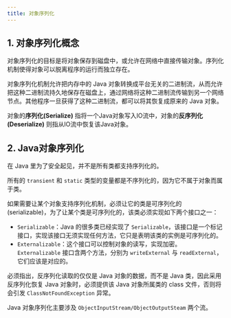 ```yaml
---
title: 对象序列化
---
```


## 1. 对象序列化概念

对象序列化的目标是将对象保存到磁盘中，或允许在网络中直接传输对象。序列化机制使得对象可以脱离程序的运行而独立存在。

对象序列化机制允许把内存中的 Java 对象转换成平台无关的二进制流，从而允许把这种二进制流持久地保存在磁盘上，通过网络将这种二进制流传输到另一个网络节点。其他程序一旦获得了这种二进制流，都可以将其恢复成原来的 Java 对象。

对象的**序列化(Serialize)** 指将一个Java对象写入IO流中，对象的**反序列化(Deserialize)** 则指从IO流中恢复该Java对象。

## 2. Java对象序列化

在 Java 里为了安全起见，并不是所有类都支持序列化的。

所有的 `transient` 和 `static` 类型的变量都是不序列化的，因为它不属于对象而属于类。

如果需要让某个对象支持序列化机制，必须让它的类是可序列化的(serializable)，为了让某个类是可序列化的，该类必须实现如下两个接口之一：

- `Serializable`：Java 的很多类已经实现了 `Serializable`，该接口是一个标记接口，实现该接口无须实现任何方法，它只是表明该类的实例是可序列化的。
- `Externalizable`：这个接口可以控制对象的读写，实现加密。`Externalizable` 接口含两个方法，分别为 `writeExternal` 与 `readExternal`，它们应该是对应的。

必须指出，反序列化读取的仅仅是 Java 对象的数据，而不是 Java 类，因此采用反序列化恢复 Java 对象时，必须提供该 Java 对象所属类的 class 文件，否则将会引发 `ClassNotFoundException` 异常。

Java 对象序列化主要涉及 `ObjectInputStream/ObjectOutputSteam` 两个流。



